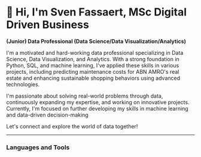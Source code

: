 # 👋 Hi, I'm Sven Fassaert, MSc Digital Driven Business

**(Junior) Data Professional (Data Science/Data Visualization/Analytics)**

I'm a motivated and hard-working data professional specializing in Data Science, Data Visualization, and Analytics. With a strong foundation in Python, SQL, and machine learning, I've applied these skills in various projects, including predicting maintenance costs for ABN AMRO's real estate and enhancing sustainable shopping behaviors using advanced technologies.

I'm passionate about solving real-world problems through data, continuously expanding my expertise, and working on innovative projects. Currently, I'm focused on further developing my skills in machine learning and data-driven decision-making

Let's connect and explore the world of data together!

---

### Languages and Tools
